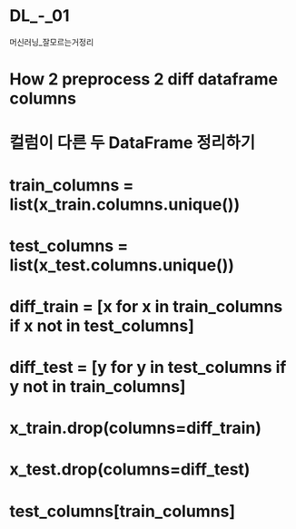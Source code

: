 # DL_-_01
머신러닝_잘모르는거정리
# How 2 preprocess 2 diff dataframe columns
# 컬럼이 다른 두 DataFrame 정리하기

# train_columns = list(x_train.columns.unique())
# test_columns = list(x_test.columns.unique())
# diff_train = [x for x in train_columns if x not in test_columns]
# diff_test = [y for y in test_columns if y not in train_columns]
# x_train.drop(columns=diff_train)
# x_test.drop(columns=diff_test)
# test_columns[train_columns]
